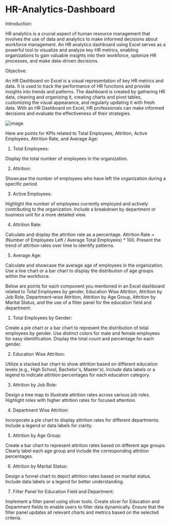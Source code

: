 # HR-Analytics-Dashboard

Introduction:

HR analytics is a crucial aspect of human resource management that involves the use of data and analytics to make informed decisions about workforce management. An HR analytics dashboard using Excel serves as a powerful tool to visualize and analyze key HR metrics, enabling organizations to gain valuable insights into their workforce, optimize HR processes, and make data-driven decisions.

Objective:

An HR Dashboard on Excel is a visual representation of key HR metrics and data. It is used to track the performance of HR functions and provide insights into trends and patterns. The dashboard is created by gathering HR data, cleaning and organizing it, creating charts and pivot tables, customizing the visual appearance, and regularly updating it with fresh data. With an HR Dashboard on Excel, HR professionals can make informed decisions and evaluate the effectiveness of their strategies.

![image](https://github.com/piyushsureka/HR-Analytics-Dashboard-/assets/30704103/424bd5e2-266c-4e8d-bc76-b08cf3932524)

Here are points for KPIs related to Total Employees, Attrition, Active Employees, Attrition Rate, and Average Age:

1. Total Employees:

Display the total number of employees in the organization.

2. Attrition:

Showcase the number of employees who have left the organization during a specific period.

3. Active Employees:

Highlight the number of employees currently employed and actively contributing to the organization.
Include a breakdown by department or business unit for a more detailed view.

4. Attrition Rate:

Calculate and display the attrition rate as a percentage.
Attrition Rate = (Number of Employees Left / Average Total Employees) * 100.
Present the trend of attrition rates over time to identify patterns.

5. Average Age:

Calculate and showcase the average age of employees in the organization.
Use a line chart or a bar chart to display the distribution of age groups within the workforce.

Below are points for each component you mentioned in an Excel dashboard related to Total Employees by gender, Education Wise Attrition, Attrition by Job Role, Department-wise Attrition, Attrition by Age Group, Attrition by Marital Status, and the use of a filter panel for the education field and department:

1. Total Employees by Gender:

Create a pie chart or a bar chart to represent the distribution of total employees by gender.
Use distinct colors for male and female employees for easy identification.
Display the total count and percentage for each gender.

2. Education Wise Attrition:

Utilize a stacked bar chart to show attrition based on different education levels (e.g., High School, Bachelor's, Master's).
Include data labels or a legend to indicate attrition percentages for each education category.

3. Attrition by Job Role:

Design a tree map to illustrate attrition rates across various job roles.
Highlight roles with higher attrition rates for focused attention.

4. Department Wise Attrition:

Incorporate a pie chart to display attrition rates for different departments.
Include a legend or data labels for clarity.

5. Attrition by Age Group:

Create a bar chart to represent attrition rates based on different age groups.
Clearly label each age group and include the corresponding attrition percentages.

6. Attrition by Marital Status:

Design a funnel chart to depict attrition rates based on marital status.
Include data labels or a legend for better understanding.

7. Filter Panel for Education Field and Department:

Implement a filter panel using slicer tools.
Create slicer for Education and Department fields to enable users to filter data dynamically.
Ensure that the filter panel updates all relevant charts and metrics based on the selected criteria.
